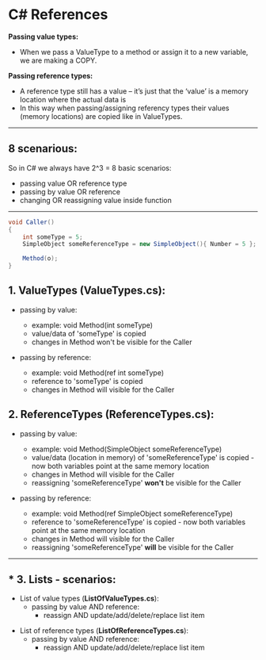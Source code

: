 # C# References

**Passing value types:**<br>

- When we pass a ValueType to a method or assign it to a new variable, we are making a COPY.

**Passing reference types:**<br>

- A reference type still has a value – it’s just that the ‘value’ is a memory location where the actual data is
- In this way when passing/assigning referency types their values (memory locations) are copied like in ValueTypes.

---

## 8 scenarious:

So in C# we always have 2^3 = 8 basic scenarios:

- passing value OR reference type
- passing by value OR reference
- changing OR reassigning value inside function

---

```C#
void Caller()
{
	int someType = 5;
	SimpleObject someReferenceType = new SimpleObject(){ Number = 5 };

	Method(o);
}
```

## 1. ValueTypes (**ValueTypes.cs**):

- passing by value:

  - example: void Method(int someType)
  - value/data of 'someType' is copied
  - changes in Method won't be visible for the Caller

- passing by reference:
  - example: void Method(ref int someType)
  - reference to 'someType' is copied
  - changes in Method will visible for the Caller

## 2. ReferenceTypes (**ReferenceTypes.cs**):

- passing by value:

  - example: void Method(SimpleObject someReferenceType)
  - value/data (location in memory) of 'someReferenceType' is copied - now both variables point at the same memory location
  - changes in Method will visible for the Caller
  - reassigning 'someReferenceType' **won't** be visible for the Caller

- passing by reference:
  - example: void Method(ref SimpleObject someReferenceType)
  - reference to 'someReferenceType' is copied - now both variables point at the same memory location
  - changes in Method will visible for the Caller
  - reassigning 'someReferenceType' **will** be visible for the Caller

---

## \* 3. Lists - scenarios:

- List of value types (**ListOfValueTypes.cs**):
  - passing by value AND reference:
    - reassign AND update/add/delete/replace list item

* List of reference types (**ListOfReferenceTypes.cs**):
  - passing by value AND reference:
    - reassign AND update/add/delete/replace list item
